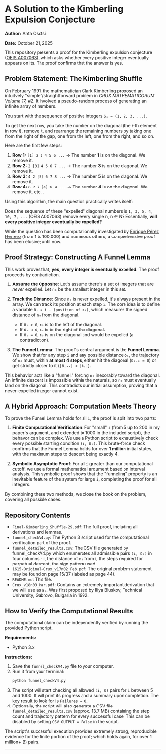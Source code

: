 # A Solution to the Kimberling Expulsion Conjecture

**Author:** Anta Osotsi

**Date:** October 21, 2025

This repository presents a proof for the Kimberling expulsion conjecture ([OEIS A007063](https://oeis.org/A007063)), which asks whether every positive integer eventually appears on its. The proof confirms that the answer is yes.

## Problem Statement: The Kimberling Shuffle

On February 1991, the mathematician Clark Kimberling proposed an intuitvely "simple"/straightforward problem in *CRUX MATHEMATICORUM Volume 17, #2*. It involved a pseudo-random process of generating an infinite array of numbers.

You start with the sequence of positive integers `S₁ = (1, 2, 3, ...)`.

To get the next row, you take the number on the diagonal (the *i*-th element in row *i*), remove it, and rearrange the remaining numbers by taking one from the right of the gap, one from the left, one from the right, and so on.

Here are the first few steps:

1.  **Row 1:** `[1] 2 3 4 5 6 ...` -> The number **1** is on the diagonal. We remove it.
2.  **Row 2:** `2 [3] 4 5 6 7 ...` -> The number **3** is on the diagonal. We remove it.
3.  **Row 3:** `4 2 [5] 6 7 8 ...` -> The number **5** is on the diagonal. We remove it.
4.  **Row 4:** `6 2 7 [4] 8 9 ...` -> The number **4** is on the diagonal. We remove it.
etc...

Using this algorithm, the main question practically writes itself: 

Does the sequence of these "expelled" diagonal numbers is `1, 3, 5, 4, 10, 7, ...` (OEIS A007063) remove every single n, n ∈ N? Essentially, **will every positive integer eventually be expelled?**

While the question has been computationally investigated by [Enrique Pérez Herrero](https://oeis.org/wiki/User:Enrique_P%C3%A9rez_Herrero/Kimberling) (from 1 to 100,000) and numerous others, a comprehensive proof has been elusive; until now.  

## Proof Strategy: Constructing A Funnel Lemma

This work proves that, **yes, every integer is eventually expelled**. The proof proceeds by contradiction.

1.  **Assume the Opposite**: Let's assume there's a set of integers that are *never* expelled. Let `n₀` be the smallest integer in this set.

2.  **Track the Distance**: Since `n₀` is never expelled, it's always present in the array. We can track its position at each step `i`. The core idea is to define a variable `δᵢ = i - (position of n₀)`, which measures the signed distance of `n₀` from the diagonal.
    *   If `δᵢ > 0`, `n₀` is to the left of the diagonal.
    *   If `δᵢ < 0`, `n₀` is to the right of the diagonal.
    *   If `δᵢ = 0`, `n₀` is on the diagonal and would be expelled (a contradiction).

3.  **The Funnel Lemma**: The proof's central argument is the **Funnel Lemma**. We show that for any step `i` and any possible distance `δᵢ`, the trajectory of `n₀` must, within **at most 4 steps**, either hit the diagonal (`δᵢ₊ₖ = 0`) or get strictly closer to it (`|δᵢ₊ₖ| < |δᵢ|`).

This behavior acts like a "funnel," forcing `n₀` inexorably toward the diagonal. An infinite descent is impossible within the naturals, so `n₀` must eventually land on the diagonal. This contradicts our initial assumption, proving that a never-expelled integer cannot exist.

## A Hybrid Approach: Computation Meets Theory

To prove the Funnel Lemma holds for all `i`, the proof is split into two parts:

1.  **Finite Computational Verification**: For "small" `i` (from 5 up to 200 in my paper's argument, and extended to 1000 in the included script), the behavor can be complex. We use a Python script to exhaustively check every possible starting condition `(i, δᵢ)`. This brute-force check confirms that the Funnel Lemma holds for over **1 million** initial states, with the maximum steps to descent being exactly 4.

2.  **Symbolic Asymptotic Proof**: For all `i` greater than our computational cutoff, we use a formal mathematical argument based on interval analysis. This symbolic proof shows that the "funneling" property is an inevitable feature of the system for large `i`, completing the proof for all integers.

By combining these two methods, we close the book on the problem, covering all possible cases.

## Repository Contents

*   `Final-Kimberling_Shuffle-29.pdf`: The full proof, including all derivations and lemmas.
*   `funnel_checkV4.py`: The Python 3 script used for the computational verification part of the proof.
*   `funnel_detailed_results.csv`: The CSV file generated by funnel_checkV4.py which enumerates all admissible pairs `(i, δᵢ)` in four columns - i, the distance of `n₀` from i, the steps required for perpetual descent, the sign pattern used.
*   `1615-Original-Crux_v17n02_Feb.pdf`: The original problem statement may be found on page 15/37 (labeled as page 44).
*   `README.md`: This file.
*   `Crux_v18n03_Mar.pdf`: Contains an extremely important derivation that we will use as `aᵢ`. Was first proposed by Iliya Bluskov, Technical University, Gabrovo, Bulgaria in 1992. 

## How to Verify the Computational Results

The computational claim can be independently verified by running the provided Python script.

**Requirements:**
*   Python 3.x

**Instructions:**
1.  Save the `funnel_checkV4.py` file to your computer.
2.  Run it from your terminal:
    ```bash
    python funnel_checkV4.py
    ```
3.  The script will start checking all allowed `(i, δ)` pairs for `i` between 5 and 1000. It will print its progress and a summary upon completion. The key result to look for is `Failures = 0`.
4.  Optionally, the script will also generate a CSV file `funnel_detailed_results.csv` (approx. 13.7 MB) containing the step count and trajectory pattern for every successful case. This can be disabled by setting `CSV_OUTPUT = False` in the script.

The script's successful execution provides extremely strong, reproducible evidence for the finite portion of the proof; which holds again, for over 1 million+ (!) pairs.

---
